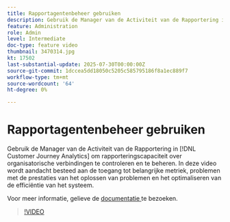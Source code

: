 ```yaml
---
title: Rapportagentenbeheer gebruiken
description: Gebruik de Manager van de Activiteit van de Rapportering in Customer Journey Analytics om rapporteringscapaciteit over organisatorische verbindingen te controleren en te beheren.
feature: Administration
role: Admin
level: Intermediate
doc-type: feature video
thumbnail: 3470314.jpg
kt: 17502
last-substantial-update: 2025-07-30T00:00:00Z
source-git-commit: 1dccea5dd18050c5205c585795186f8a1ec889f7
workflow-type: tm+mt
source-wordcount: '64'
ht-degree: 0%

---
```


# Rapportagentenbeheer gebruiken

Gebruik de Manager van de Activiteit van de Rapportering in [!DNL Customer Journey Analytics] om rapporteringscapaciteit over organisatorische verbindingen te controleren en te beheren. In deze video wordt aandacht besteed aan de toegang tot belangrijke metriek, problemen met de prestaties van het oplossen van problemen en het optimaliseren van de efficiëntie van het systeem.

Voor meer informatie, gelieve de [ documentatie ](https://experienceleague.adobe.com/en/docs/analytics-platform/using/reporting-activity-manager/reporting-activity-overview) te bezoeken.

>[!VIDEO](https://video.tv.adobe.com/v/3470314/?learn=on)
